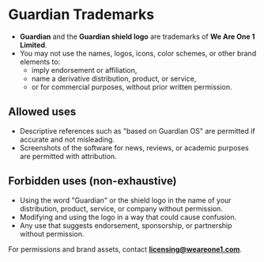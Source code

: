 # Guardian Trademarks

- **Guardian** and the **Guardian shield logo** are trademarks of **We Are One 1 Limited**.
- You may not use the names, logos, icons, color schemes, or other brand elements to:
  - imply endorsement or affiliation,
  - name a derivative distribution, product, or service,
  - or for commercial purposes,
  without prior written permission.

## Allowed uses
- Descriptive references such as "based on Guardian OS" are permitted if accurate and not misleading.
- Screenshots of the software for news, reviews, or academic purposes are permitted with attribution.

## Forbidden uses (non-exhaustive)
- Using the word "Guardian" or the shield logo in the name of your distribution, product, service, or company without permission.
- Modifying and using the logo in a way that could cause confusion.
- Any use that suggests endorsement, sponsorship, or partnership without permission.

For permissions and brand assets, contact **licensing@weareone1.com**.

